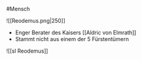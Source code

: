 #Mensch 

![[Reodemus.png|250]]
* Enger Berater des Kaisers [[Aldric von Elmrath]]
* Stammt nicht aus einem der 5 Fürstentümern

![[sl Reodemus]]